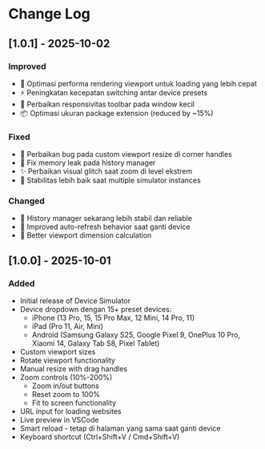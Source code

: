 # Change Log

## [1.0.1] - 2025-10-02

### Improved
- 🚀 Optimasi performa rendering viewport untuk loading yang lebih cepat
- ⚡ Peningkatan kecepatan switching antar device presets
- 🎨 Perbaikan responsivitas toolbar pada window kecil
- 📦 Optimasi ukuran package extension (reduced by ~15%)

### Fixed
- 🐛 Perbaikan bug pada custom viewport resize di corner handles
- 🔧 Fix memory leak pada history manager
- ✨ Perbaikan visual glitch saat zoom di level ekstrem
- 🎯 Stabilitas lebih baik saat multiple simulator instances

### Changed
- 💾 History manager sekarang lebih stabil dan reliable
- 🔄 Improved auto-refresh behavior saat ganti device
- 📐 Better viewport dimension calculation

## [1.0.0] - 2025-10-01

### Added
- Initial release of Device Simulator
- Device dropdown dengan 15+ preset devices:
  - iPhone (13 Pro, 15, 15 Pro Max, 12 Mini, 14 Pro, 11)
  - iPad (Pro 11, Air, Mini)
  - Android (Samsung Galaxy S25, Google Pixel 9, OnePlus 10 Pro, Xiaomi 14, Galaxy Tab S8, Pixel Tablet)
- Custom viewport sizes
- Rotate viewport functionality
- Manual resize with drag handles
- Zoom controls (10%-200%)
  - Zoom in/out buttons
  - Reset zoom to 100%
  - Fit to screen functionality
- URL input for loading websites
- Live preview in VSCode
- Smart reload - tetap di halaman yang sama saat ganti device
- Keyboard shortcut (Ctrl+Shift+V / Cmd+Shift+V)
